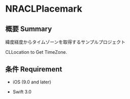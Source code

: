 # NRACLPlacemark


## 概要 Summary

緯度経度からタイムゾーンを取得するサンプルプロジェクト

CLLocation to Get TimeZone.

## 条件 Requirement
* iOS (9.0 and later)

* Swift 3.0

